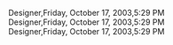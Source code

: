 ﻿Designer,Friday, October 17, 2003,5:29 PM  Designer,Friday, October 17, 2003,5:29 PM  Designer,Friday, October 17, 2003,5:29 PM